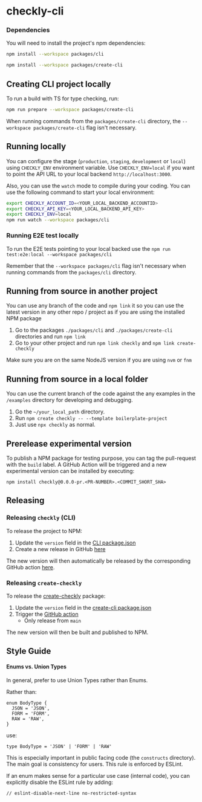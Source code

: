 # checkly-cli

### Dependencies

You will need to install the project's npm dependencies:

```bash
npm install --workspace packages/cli
```

```bash
npm install --workspace packages/create-cli
```

## Creating CLI project locally

To run a build with TS for type checking, run:
```bash
npm run prepare --workspace packages/create-cli
```

When running commands from the `packages/create-cli` directory, the `--workspace packages/create-cli` flag isn't necessary.

## Running locally

You can configure the stage (`production`, `staging`, `development` or `local`) using `CHECKLY_ENV` environment variable. Use `CHECKLY_ENV=local` if you want to point the API URL to your local backend `http://localhost:3000`.

Also, you can use the `watch` mode to compile during your coding. You can use the following command to start your local environment:

```bash
export CHECKLY_ACCOUNT_ID=<YOUR_LOCAL_BACKEND_ACCOUNTID>
export CHECKLY_API_KEY=<YOUR_LOCAL_BACKEND_API_KEY>
export CHECKLY_ENV=local
npm run watch --workspace packages/cli
```

### Running E2E test locally

To run the E2E tests pointing to your local backed use the `npm run test:e2e:local --workspace packages/cli`

Remember that the `--workspace packages/cli` flag isn't necessary when running commands from the `packages/cli` directory.


## Running from source in another project

You can use any branch of the code and `npm link` it so you can use the latest version in any other repo / project as if
you are using the installed NPM package

1. Go to the packages `./packages/cli` and `./packages/create-cli` directories and run `npm link`
2. Go to your other project and run `npm link checkly` and `npm link create-checkly`

Make sure you are on the same NodeJS version if you are using `nvm` or `fnm`

## Running from source in a local folder

You can use the current branch of the code against the any examples in the `/examples` directory for developing and debugging.

1. Go the `~/your_local_path` directory.
2. Run `npm create checkly -- --template boilerplate-project`
3. Just use `npx checkly` as normal.

## Prerelease experimental version

To publish a NPM package for testing purpose, you can tag the pull-request with the `build` label. A GitHub Action will be
triggered and a new experimental version can be installed by executing:

```
npm install checkly@0.0.0-pr.<PR-NUMBER>.<COMMIT_SHORT_SHA>
```

## Releasing

### Releasing `checkly` (CLI)

To release the project to NPM:

1. Update the `version` field in the [CLI package.json](./packages/cli/package.json)
2. Create a new release in GitHub [here](https://github.com/checkly/checkly-cli/releases/new)

The new version will then automatically be released by the corresponding GitHub action [here](https://github.com/checkly/checkly-cli/actions/workflows/release.yml).

### Releasing `create-checkly`
To release the [create-checkly](https://www.npmjs.com/package/create-checkly) package:

1. Update the `version` field in the [create-cli package.json](./packages/create-cli/package.json)
2. Trigger the [GitHub action](https://github.com/checkly/checkly-cli/actions/workflows/release-create-package.yml)
    * Only release from `main`

The new version will then be built and published to NPM.

## Style Guide

#### Enums vs. Union Types

In general, prefer to use Union Types rather than Enums.

Rather than:
```
enum BodyType {
  JSON = 'JSON',
  FORM = 'FORM',
  RAW = 'RAW',
}
```

use:
```
type BodyType = 'JSON' | 'FORM' | 'RAW'
```

This is especially important in public facing code (the `constructs` directory). The main goal is consistency for users. This rule is enforced by ESLint.

If an enum makes sense for a particular use case (internal code), you can explicitly disable the ESLint rule by adding:
```
// eslint-disable-next-line no-restricted-syntax
```

